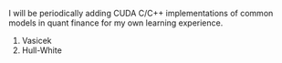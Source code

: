 I will be periodically adding CUDA C/C++ implementations of common models in quant finance for my own learning experience.

1. Vasicek
2. Hull-White

